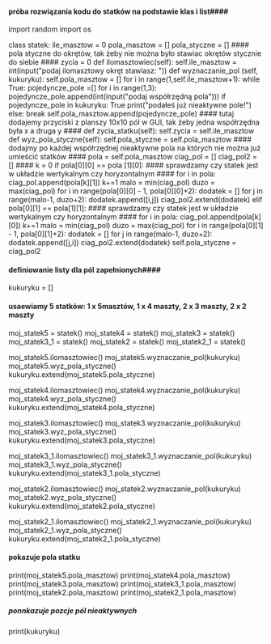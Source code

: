 #### próba rozwiązania kodu do statków na podstawie klas i list####
import random
import os

class statek:
    ile_masztow = 0
    pola_masztow = []
    pola_styczne = [] #### pola styczne do okrętów, tak żeby nie można było stawiac okrętów stycznie do siebie ####
    zycia = 0
    def ilomasztowiec(self):
        self.ile_masztow = int(input("podaj ilomasztowy okręt stawiasz: "))
    def wyznaczanie_pol (self, kukuryku):
        self.pola_masztow = []
        for i in range(1,self.ile_masztow+1):
            while True:
                pojedyncze_pole =[]
                for i in range(1,3):
                    pojedyncze_pole.append(int(input("podaj współrzędną pola")))
                if pojedyncze_pole in kukuryku:
                    True
                    print("podałeś już nieaktywne pole!")
                else:
                    break
            self.pola_masztow.append(pojedyncze_pole)
            #### tutaj dodajemy przyciski z planszy 10x10 pól w GUI, tak żeby jedna współrzędna była x a druga y ####
    def zycia_statku(self):
        self.zycia = self.ile_masztow
    def wyz_pola_styczne(self):
        self.pola_styczne = self.pola_masztow
        #### dodajmy po każdej współrzędnej nieaktywne pola na których nie można już umieścić statków ####
        pola = self.pola_masztow
        ciag_pol = []
        ciag_pol2 = []
        ####
        k = 0
        if pola[0][0] == pola [1][0]:
            #### sprawdzamy czy statek jest w układzie wertykalnym czy horyzontalnym ####
            for i in pola:
                ciag_pol.append(pola[k][1])
                k+=1
            malo = min(ciag_pol)
            duzo = max(ciag_pol)
            for i in range(pola[0][0] - 1, pola[0][0]+2):
                dodatek = []
                for j in range(malo-1, duzo+2):
                    dodatek.append([i,j])
                ciag_pol2.extend(dodatek)
        elif pola[0][1] == pola[1][1]:
            #### sprawdzamy czy statek jest w układzie wertykalnym czy horyzontalnym ####
            for i in pola:
                ciag_pol.append(pola[k][0])
                k+=1
            malo = min(ciag_pol)
            duzo = max(ciag_pol)
            for i in range(pola[0][1] - 1, pola[0][1]+2):
                dodatek = []
                for j in range(malo-1, duzo+2):
                    dodatek.append([j,i])
                ciag_pol2.extend(dodatek)
        self.pola_styczne = ciag_pol2

#### definiowanie listy dla pól zapełnionych####
kukuryku = []

#### usaewiamy 5 statków: 1 x 5masztów, 1 x 4 maszty, 2 x 3 maszty, 2 x 2 maszty #####
moj_statek5 = statek()
moj_statek4 = statek()
moj_statek3 = statek()
moj_statek3_1 = statek()
moj_statek2 = statek()
moj_statek2_1 = statek()

moj_statek5.ilomasztowiec()
moj_statek5.wyznaczanie_pol(kukuryku)
moj_statek5.wyz_pola_styczne()
kukuryku.extend(moj_statek5.pola_styczne)

moj_statek4.ilomasztowiec()
moj_statek4.wyznaczanie_pol(kukuryku)
moj_statek4.wyz_pola_styczne()
kukuryku.extend(moj_statek4.pola_styczne)

moj_statek3.ilomasztowiec()
moj_statek3.wyznaczanie_pol(kukuryku)
moj_statek3.wyz_pola_styczne()
kukuryku.extend(moj_statek3.pola_styczne)

moj_statek3_1.ilomasztowiec()
moj_statek3_1.wyznaczanie_pol(kukuryku)
moj_statek3_1.wyz_pola_styczne()
kukuryku.extend(moj_statek3_1.pola_styczne)

moj_statek2.ilomasztowiec()
moj_statek2.wyznaczanie_pol(kukuryku)
moj_statek2.wyz_pola_styczne()
kukuryku.extend(moj_statek2.pola_styczne)

moj_statek2_1.ilomasztowiec()
moj_statek2_1.wyznaczanie_pol(kukuryku)
moj_statek2_1.wyz_pola_styczne()
kukuryku.extend(moj_statek2_1.pola_styczne)


#### pokazuje pola statku ####
print(moj_statek5.pola_masztow)
print(moj_statek4.pola_masztow)
print(moj_statek3.pola_masztow)
print(moj_statek3_1.pola_masztow)
print(moj_statek2.pola_masztow)
print(moj_statek2_1.pola_masztow)

##### ponnkazuje pozcje pól nieaktywnych #####
print(kukuryku)

